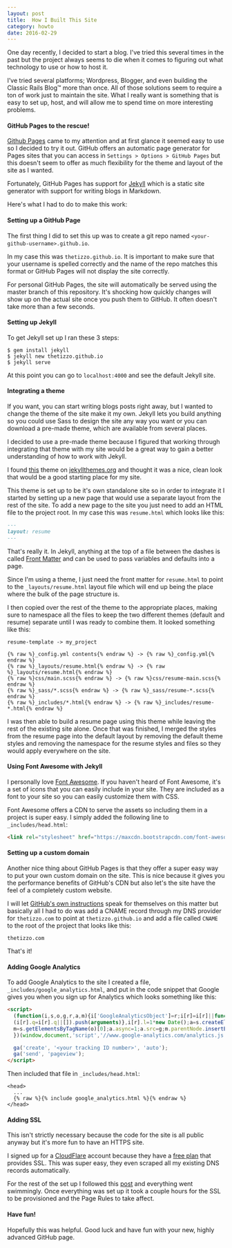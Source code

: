 ```yaml
---
layout: post
title:  How I Built This Site
category: howto
date: 2016-02-29
---
```


One day recently, I decided to start a blog. I've tried this several times in the past but the project always seems to die when it comes to figuring out what technology to use or how to host it.

I’ve tried several platforms; Wordpress, Blogger, and even building the Classic Rails Blog™️ more than once. All of those solutions seem to require a ton of work just to maintain the site.  What I really want is something that is easy to set up, host, and will allow me to spend time on more interesting problems.

#### GitHub Pages to the rescue!

[Github Pages](https://pages.github.com/) came to my attention and at first glance it seemed easy to use so I decided to try it out. GitHub offers an automatic page generator for Pages sites that you can access in `Settings > Options > GitHub Pages` but this doesn't seem to offer as much flexibility for the theme and layout of the site as I wanted.

Fortunately, GitHub Pages has support for [Jekyll](http://jekyllrb.com/) which is a static site generator with support for writing blogs in Markdown.

Here's what I had to do to make this work:

#### Setting up a GitHub Page

The first thing I did to set this up was to create a git repo named `<your-github-username>.github.io`.

In my case this was `thetizzo.github.io`. It is important to make sure that your username is spelled correctly and the name of the repo matches this format or GitHub Pages will not display the site correctly.

For personal GitHub Pages, the site will automatically be served using the master branch of this repository.  It's shocking how quickly changes will show up on the actual site once you push them to GitHub.  It often doesn't take more than a few seconds.

#### Setting up Jekyll

To get Jekyll set up I ran these 3 steps:

```shell
$ gem install jekyll
$ jekyll new thetizzo.github.io
$ jekyll serve
```

At this point you can go to `localhost:4000` and see the default Jekyll site.

#### Integrating a theme

If you want, you can start writing blogs posts right away, but I wanted to change the theme of the site make it my own. Jekyll lets you build anything so you could use Sass to design the site any way you want or you can download a pre-made theme, which are available from several places.

I decided to use a pre-made theme because I figured that working through integrating that theme with my site would be a great way to gain a better understanding of how to work with Jekyll.

I found [this](https://github.com/jglovier/resume-template) theme on [jekyllthemes.org](http://jekyllthemes.org/) and thought it was a nice, clean look that would be a good starting place for my site.

This theme is set up to be it's own standalone site so in order to integrate it I started by setting up a new page that would use a separate layout from the rest of the site.  To add a new page to the site you just need to add an HTML file to the project root. In my case this was `resume.html` which looks like this:

```markdown
---
layout: resume
---
```

That's really it.  In Jekyll, anything at the top of a file between the dashes is called [Front Matter](https://jekyllrb.com/docs/frontmatter/) and can be used to pass variables and defaults into a page.  

Since I'm using a theme, I just need the front matter for `resume.html` to point to the `_layouts/resume.html` layout file which will end up being the place where the bulk of the page structure is.

I then copied over the rest of the theme to the appropriate places, making sure to namespace all the files to keep the two different themes (default and resume) separate until I was ready to combine them.  It looked something like this:

```shell
resume-template -> my_project

{% raw %}_config.yml contents{% endraw %} -> {% raw %}_config.yml{% endraw %}
{% raw %}_layouts/resume.html{% endraw %} -> {% raw %}_layouts/resume.html{% endraw %}
{% raw %}css/main.scss{% endraw %} -> {% raw %}css/resume-main.scss{% endraw %}
{% raw %}_sass/*.scss{% endraw %} -> {% raw %}_sass/resume-*.scss{% endraw %}
{% raw %}_includes/*.html{% endraw %} -> {% raw %}_includes/resume-*.html{% endraw %}
```

I was then able to build a resume page using this theme while leaving the rest of the existing site alone. Once that was finished, I merged the styles from the resume page into the default layout by removing the default theme styles and removing the namespace for the resume styles and files so they would apply everywhere on the site.

#### Using Font Awesome with Jekyll

I personally love [Font Awesome](https://fortawesome.github.io/Font-Awesome/). If you haven't heard of Font Awesome, it's a set of icons that you can easily include in your site.  They are included as a font to your site so you can easily customize them with CSS.

Font Awesome offers a CDN to serve the assets so including them in a project is super easy.  I simply added the following line to `_includes/head.html`:

```html
<link rel="stylesheet" href="https://maxcdn.bootstrapcdn.com/font-awesome/4.5.0/css/font-awesome.min.css">
```

#### Setting up a custom domain

Another nice thing about GitHub Pages is that they offer a super easy way to put your own custom domain on the site.  This is nice because it gives you the performance benefits of GitHub's CDN but also let's the site have the feel of a completely custom website.

I will let [GitHub's own instructions](https://help.github.com/articles/using-a-custom-domain-with-github-pages/) speak for themselves on this matter but basically all I had to do was add a CNAME record through my DNS provider for `thetizzo.com` to point at `thetizzo.github.io` and add a file called `CNAME` to the root of the project that looks like this:

```shell
thetizzo.com
```

That's it!

#### Adding Google Analytics

To add Google Analytics to the site I created a file, `_includes/google_analytics.html`, and put in the code snippet that Google gives you when you sign up for Analytics which looks something like this:

```html
<script>
  (function(i,s,o,g,r,a,m){i['GoogleAnalyticsObject']=r;i[r]=i[r]||function(){
  (i[r].q=i[r].q||[]).push(arguments)},i[r].l=1*new Date();a=s.createElement(o),
  m=s.getElementsByTagName(o)[0];a.async=1;a.src=g;m.parentNode.insertBefore(a,m)
  })(window,document,'script','//www.google-analytics.com/analytics.js','ga');

  ga('create', '<your tracking ID number>', 'auto');
  ga('send', 'pageview');
</script>
```

Then included that file in `_includes/head.html`:

```liquid
<head>
  ...
  {% raw %}{% include google_analytics.html %}{% endraw %}
</head>
```

#### Adding SSL

This isn't strictly necessary because the code for the site is all public anyway but it's more fun to have an HTTPS site.

I signed up for a [CloudFlare](https://www.cloudflare.com/) account because they have a [free plan](https://www.cloudflare.com/plans/) that provides SSL.  This was super easy, they even scraped all my existing DNS records automatically.

For the rest of the set up I followed this [post](https://www.benburwell.com/posts/configuring-cloudflare-universal-ssl/) and everything went swimmingly.  Once everything was set up it took a couple hours for the SSL to be provisioned and the Page Rules to take affect.

#### Have fun!

Hopefully this was helpful.  Good luck and have fun with your new, highly advanced GitHub page.
